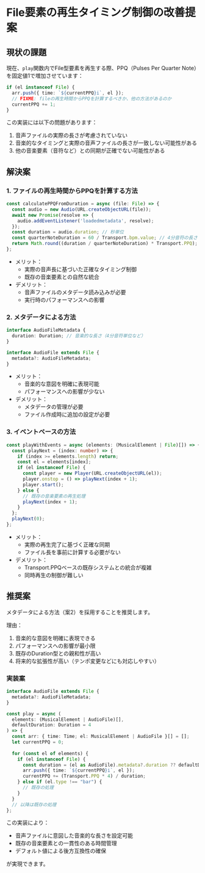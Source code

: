 # File要素の再生タイミング制御の改善提案

## 現状の課題

現在、`play`関数内でFile型要素を再生する際、PPQ（Pulses Per Quarter Note）を固定値1で増加させています：

```typescript
if (el instanceof File) {
  arr.push({ time: `${currentPPQ}i`, el });
  // FIXME: fileの再生時間からPPQを計算するべきか、他の方法があるのか
  currentPPQ += 1;
}
```

この実装には以下の問題があります：

1. 音声ファイルの実際の長さが考慮されていない
2. 音楽的なタイミングと実際の音声ファイルの長さが一致しない可能性がある
3. 他の音楽要素（音符など）との同期が正確でない可能性がある

## 解決案

### 1. ファイルの再生時間からPPQを計算する方法

```typescript
const calculatePPQFromDuration = async (file: File) => {
  const audio = new Audio(URL.createObjectURL(file));
  await new Promise(resolve => {
    audio.addEventListener('loadedmetadata', resolve);
  });
  const duration = audio.duration; // 秒単位
  const quarterNoteDuration = 60 / Transport.bpm.value; // 4分音符の長さ（秒）
  return Math.round((duration / quarterNoteDuration) * Transport.PPQ);
};
```

- メリット：
  - 実際の音声長に基づいた正確なタイミング制御
  - 既存の音楽要素との自然な統合
- デメリット：
  - 音声ファイルのメタデータ読み込みが必要
  - 実行時のパフォーマンスへの影響

### 2. メタデータによる方法

```typescript
interface AudioFileMetadata {
  duration: Duration; // 音楽的な長さ（4分音符単位など）
}

interface AudioFile extends File {
  metadata?: AudioFileMetadata;
}
```

- メリット：
  - 音楽的な意図を明確に表現可能
  - パフォーマンスへの影響が少ない
- デメリット：
  - メタデータの管理が必要
  - ファイル作成時に追加の設定が必要

### 3. イベントベースの方法

```typescript
const playWithEvents = async (elements: (MusicalElement | File)[]) => {
  const playNext = (index: number) => {
    if (index >= elements.length) return;
    const el = elements[index];
    if (el instanceof File) {
      const player = new Player(URL.createObjectURL(el));
      player.onstop = () => playNext(index + 1);
      player.start();
    } else {
      // 既存の音楽要素の再生処理
      playNext(index + 1);
    }
  };
  playNext(0);
};
```

- メリット：
  - 実際の再生完了に基づく正確な同期
  - ファイル長を事前に計算する必要がない
- デメリット：
  - Transport.PPQベースの既存システムとの統合が複雑
  - 同時再生の制御が難しい

## 推奨案

メタデータによる方法（案2）を採用することを推奨します。

理由：
1. 音楽的な意図を明確に表現できる
2. パフォーマンスへの影響が最小限
3. 既存のDuration型との親和性が高い
4. 将来的な拡張性が高い（テンポ変更などにも対応しやすい）

### 実装案

```typescript
interface AudioFile extends File {
  metadata?: AudioFileMetadata;
}

const play = async (
  elements: (MusicalElement | AudioFile)[],
  defaultDuration: Duration = 4
) => {
  const arr: { time: Time; el: MusicalElement | AudioFile }[] = [];
  let currentPPQ = 0;
  
  for (const el of elements) {
    if (el instanceof File) {
      const duration = (el as AudioFile).metadata?.duration ?? defaultDuration;
      arr.push({ time: `${currentPPQ}i`, el });
      currentPPQ += (Transport.PPQ * 4) / duration;
    } else if (el.type !== "bar") {
      // 既存の処理
    }
  }
  // 以降は既存の処理
};
```

この実装により：
- 音声ファイルに意図した音楽的な長さを設定可能
- 既存の音楽要素との一貫性のある時間管理
- デフォルト値による後方互換性の確保

が実現できます。